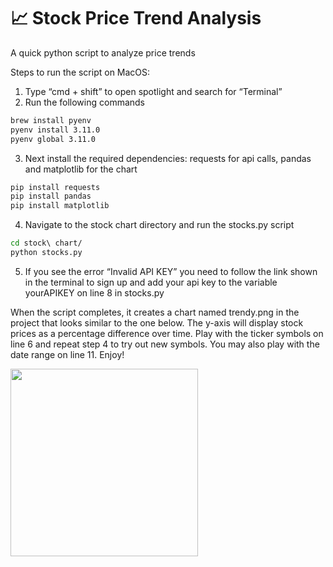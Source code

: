 # 📈 Stock Price Trend Analysis

A quick python script to analyze price trends

Steps to run the script on MacOS:

1. Type “cmd + shift” to open spotlight and search for “Terminal”
2. Run the following commands

```bash
brew install pyenv
pyenv install 3.11.0
pyenv global 3.11.0
```

3. Next install the required dependencies: requests for api calls, pandas and matplotlib for the chart

```bash
pip install requests
pip install pandas
pip install matplotlib
```

4. Navigate to the stock chart directory and run the stocks.py script

```bash
cd stock\ chart/
python stocks.py
```

5. If you see the error “Invalid API KEY” you need to follow the link  shown in the terminal to sign up and add your api key to the variable yourAPIKEY on line 8 in stocks.py

When the script completes, it creates a chart named trendy.png in the project that looks similar to the one below. The y-axis will display stock prices as a percentage difference over time.  Play with the ticker symbols on line 6 and repeat step 4 to try out new symbols. You may also play with the date range on line 11. Enjoy!

<img src="https://user-images.githubusercontent.com/3058101/211236779-596a9571-ebf8-4486-8818-d459b9ad0b7e.png" style="height: 300px; width;500px"></img>


